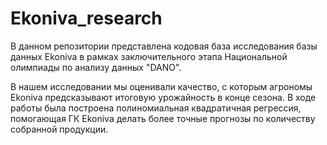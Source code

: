 # Ekoniva_research

В данном репозитории представлена кодовая база исследования базы данных Ekoniva в рамках заключительного этапа Национальной олимпиады по анализу данных "DANO".

В нашем исследовании мы оценивали качество, с которым агрономы Ekoniva предсказывают итоговую урожайность в конце сезона. В ходе работы была построена полиномиальная квадратичная регрессия, помогающая ГК Ekoniva делать более точные прогнозы по количеству собранной продукции.
